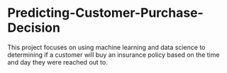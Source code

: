 # Predicting-Customer-Purchase-Decision
This project focuses on using machine learning and data science to determining if a customer will buy an insurance policy based on the time and day they were reached out to.
